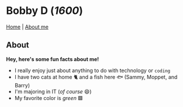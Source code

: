 # Bobby D (_1600_)

[Home](README.md) | [About me](About.md)

## About

**Hey, here's some fun facts about me!**

* I really enjoy just about anything to do with technology or `coding`
* I have two cats at home 🐈 and a fish here 🐟 (Sammy, Moppet, and Barry)
* I'm majoring in IT (_of course_ 😄)
* My favorite color is _green_ 🟩
